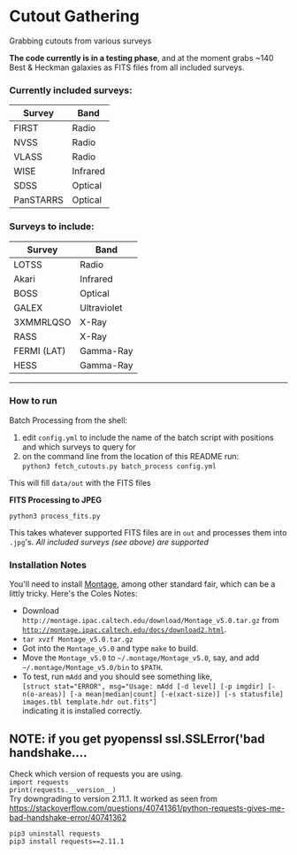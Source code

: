 # Cutout Gathering

Grabbing cutouts from various surveys

**The code currently is in a testing phase**, and at the moment grabs ~140 Best & Heckman galaxies as FITS files from all included surveys.

### Currently included surveys:

| Survey | Band |
|---|---|
| FIRST | Radio |
| NVSS | Radio|
| VLASS| Radio|
|WISE|Infrared|
| SDSS| Optical|
| PanSTARRS| Optical|

### Surveys to include:

| Survey | Band|
|---|---|
|LOTSS|Radio|
|Akari|Infrared|
|BOSS|Optical|
|GALEX|Ultraviolet|
|3XMMRLQSO|X-Ray|
|RASS|X-Ray|
|FERMI (LAT)|Gamma-Ray|
|HESS|Gamma-Ray|

---

### How to run

Batch Processing from the shell:  
1) edit `config.yml` to include the name of the batch script with positions and which surveys to query for    
2) on the command line from the location of this README run:    
`python3 fetch_cutouts.py batch_process config.yml`     

This will fill `data/out` with the FITS files

**FITS Processing to JPEG**

`python3 process_fits.py`

This takes whatever supported FITS files are in `out` and processes them into `.jpg`'s.
_All included surveys (see above) are supported_

### Installation Notes

You'll need to install <a target=_blank href="https://montage-wrapper.readthedocs.io/en/v0.9.5/#installation">Montage</a>, among other standard fair, which can be a littly tricky. Here's the Coles Notes:

 * Download `http://montage.ipac.caltech.edu/download/Montage_v5.0.tar.gz` from <a target=_blank href="http://montage.ipac.caltech.edu/docs/download2.html">`http://montage.ipac.caltech.edu/docs/download2.html`</a>.
 * `tar xvzf Montage_v5.0.tar.gz`
 * Got into the `Montage_v5.0` and type `make` to build.
 * Move the `Montage_v5.0` to `~/.montage/Montage_v5.0`, say, and add `~/.montage/Montage_v5.0/bin` to `$PATH`.
 * To test, run `mAdd` and you should see something like,<br>```[struct stat="ERROR", msg="Usage: mAdd [-d level] [-p imgdir] [-n(o-areas)] [-a mean|median|count] [-e(xact-size)] [-s statusfile] images.tbl template.hdr out.fits"]```<br>indicating it is installed correctly.


## NOTE: if you get pyopenssl ssl.SSLError('bad handshake....
Check which version of requests you are using.    
`import requests`    
`print(requests.__version__)`    
Try downgrading to version 2.11.1. It worked as seen from https://stackoverflow.com/questions/40741361/python-requests-gives-me-bad-handshake-error/40741362    

`pip3 uninstall requests`    
`pip3 install requests==2.11.1`     
